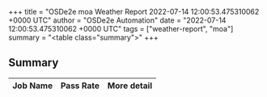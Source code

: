 +++
title = "OSDe2e moa Weather Report 2022-07-14 12:00:53.475310062 +0000 UTC"
author = "OSDe2e Automation"
date = "2022-07-14 12:00:53.475310062 +0000 UTC"
tags = ["weather-report", "moa"]
summary = "<table class=\"summary\"></table>"
+++
## Summary

| Job Name | Pass Rate | More detail |
|----------|-----------|-------------|




